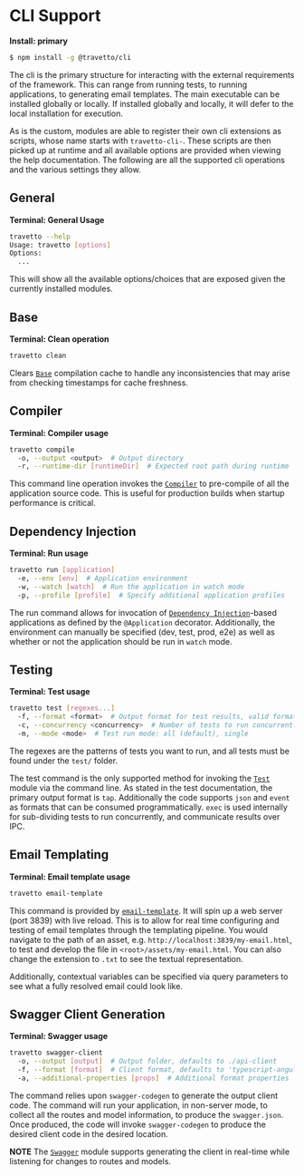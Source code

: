 CLI Support
===

**Install: primary**
```bash
$ npm install -g @travetto/cli
```


The cli is the primary structure for interacting with the external requirements of the framework.  This can range from running tests, to running applications, to generating email templates. The main executable can be installed globally or locally.  If installed globally and locally, it will defer to the local installation for execution.

As is the custom, modules are able to register their own cli extensions as scripts, whose name starts with `travetto-cli-`.  These scripts are then picked up at runtime and all available options are provided when viewing the help documentation.  The following are all the supported cli operations and the various settings they allow.

## General

**Terminal: General Usage**
```bash
travetto --help
Usage: travetto [options] 
Options:
  ...
```
This will show all the available options/choices that are exposed given the currently installed modules.


## Base

**Terminal: Clean operation**
```bash
travetto clean
```

Clears [`Base`](https://github.com/travetto/travetto/tree/master/module/base) compilation cache to handle any inconsistencies that may arise from checking timestamps for cache freshness.

## Compiler

**Terminal: Compiler usage**
```bash
travetto compile
  -o, --output <output>  # Output directory
  -r, --runtime-dir [runtimeDir]  # Expected root path during runtime      
```
This command line operation invokes the [`Compiler`](https://github.com/travetto/travetto/tree/master/module/compiler) to pre-compile of all the application source code.  This is useful for production builds when startup performance is critical.

## Dependency Injection

**Terminal: Run usage**
```bash
travetto run [application]
  -e, --env [env]  # Application environment
  -w, --watch [watch]  # Run the application in watch mode
  -p, --profile [profile]  # Specify additional application profiles
```
The run command allows for invocation of [`Dependency Injection`](https://github.com/travetto/travetto/tree/master/module/di)-based applications as defined by the `@Application` decorator.  Additionally, the environment can manually be specified (dev, test, prod, e2e) as well as whether or not the application should be run in `watch` mode.

## Testing

**Terminal: Test usage**
```bash
travetto test [regexes...]
  -f, --format <format>  # Output format for test results, valid formats are: tap (default), json, noop, exec, event
  -c, --concurrency <concurrency>  # Number of tests to run concurrently, defaults to number of CPUs - 1
  -m, --mode <mode>  # Test run mode: all (default), single
```
The regexes are the patterns of tests you want to run, and all tests must be found under the `test/` folder.

The test command is the only supported method for invoking the [`Test`](https://github.com/travetto/travetto/tree/master/module/test) module via the command line.  As stated in the test documentation, the primary output format is `tap`.  Additionally the code supports `json` and `event` as formats that can be consumed programmatically.  `exec` is used internally for sub-dividing tests to run concurrently, and communicate results over IPC.

## Email Templating

**Terminal: Email template usage**
```bash
travetto email-template
``` 

This command is provided by [`email-template`](https://github.com/travetto/travetto/tree/master/module/email-template).  It will spin up a web server (port 3839) with live reload.  This is to allow for real time configuring and testing of email templates through the templating pipeline.  You would navigate to the path of an asset, e.g. `http://localhost:3839/my-email.html`, to test and develop the file in `<root>/assets/my-email.html`.  You can also change the extension to `.txt` to see the textual representation.

Additionally,  contextual variables can be specified via query parameters to see what a fully resolved email could look like.

## Swagger Client Generation

**Terminal: Swagger usage**
```bash
travetto swagger-client
  -o, --output [output]  # Output folder, defaults to ./api-client
  -f, --format [format]  # Client format, defaults to 'typescript-angular'
  -a, --additional-properties [props]  # Additional format properties
```

The command relies upon `swagger-codegen` to generate the output client code.  The command will run your application, in non-server mode, to collect all the routes and model information, to produce the `swagger.json`.  Once produced, the code will invoke `swagger-codegen` to produce the desired client code in the desired location.  

**NOTE** The [`Swagger`](https://github.com/travetto/travetto/tree/master/module/swagger) module supports generating the client in real-time while listening for changes to routes and models.
